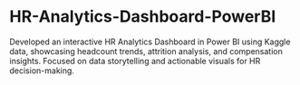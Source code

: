 # HR-Analytics-Dashboard-PowerBI
Developed an interactive HR Analytics Dashboard in Power BI using Kaggle data, showcasing headcount trends, attrition analysis, and compensation insights. Focused on data storytelling and actionable visuals for HR decision-making.
